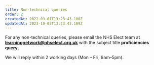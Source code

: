 ```yaml
---
title: Non-technical queries
order: 2
createdAt: 2022-09-01T13:23:43.100Z
updatedAt: 2023-10-03T13:23:43.109Z
---
```

For any non-technical queries, please email the NHS Elect team at **learningnetwork@nhselect.org.uk** with the subject title **proficiencies query.** 

We will reply within 2 working days (Mon – Fri, 9am–5pm).